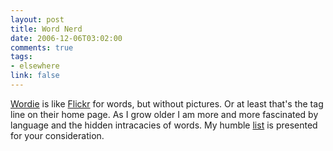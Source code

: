 ```yaml
--- 
layout: post
title: Word Nerd
date: 2006-12-06T03:02:00
comments: true
tags:
- elsewhere
link: false
---
```

<a href="http://wordie.org" title="Wordie">Wordie</a> is like <a href="http:/flickr.com" title="Flickr">Flickr</a> for words, but without pictures. Or at least that's the tag line on their home page. As I grow older I am more and more fascinated by language and the hidden intracacies of words. My humble <a href="http://wordie.org/people/zanshin" title="my words">list</a> is presented for your consideration.

